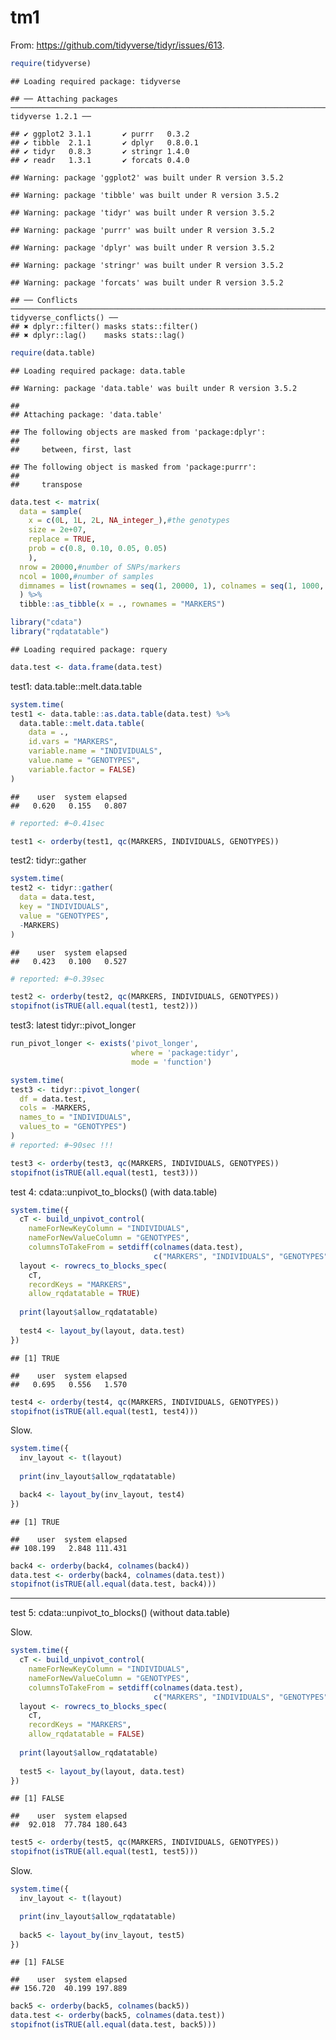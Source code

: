 tm1
================

From: <https://github.com/tidyverse/tidyr/issues/613>.

``` r
require(tidyverse)
```

    ## Loading required package: tidyverse

    ## ── Attaching packages ────────────────────────────────────────────────────────────────────────────── tidyverse 1.2.1 ──

    ## ✔ ggplot2 3.1.1       ✔ purrr   0.3.2  
    ## ✔ tibble  2.1.1       ✔ dplyr   0.8.0.1
    ## ✔ tidyr   0.8.3       ✔ stringr 1.4.0  
    ## ✔ readr   1.3.1       ✔ forcats 0.4.0

    ## Warning: package 'ggplot2' was built under R version 3.5.2

    ## Warning: package 'tibble' was built under R version 3.5.2

    ## Warning: package 'tidyr' was built under R version 3.5.2

    ## Warning: package 'purrr' was built under R version 3.5.2

    ## Warning: package 'dplyr' was built under R version 3.5.2

    ## Warning: package 'stringr' was built under R version 3.5.2

    ## Warning: package 'forcats' was built under R version 3.5.2

    ## ── Conflicts ───────────────────────────────────────────────────────────────────────────────── tidyverse_conflicts() ──
    ## ✖ dplyr::filter() masks stats::filter()
    ## ✖ dplyr::lag()    masks stats::lag()

``` r
require(data.table)
```

    ## Loading required package: data.table

    ## Warning: package 'data.table' was built under R version 3.5.2

    ## 
    ## Attaching package: 'data.table'

    ## The following objects are masked from 'package:dplyr':
    ## 
    ##     between, first, last

    ## The following object is masked from 'package:purrr':
    ## 
    ##     transpose

``` r
data.test <- matrix(
  data = sample(
    x = c(0L, 1L, 2L, NA_integer_),#the genotypes
    size = 2e+07,
    replace = TRUE,
    prob = c(0.8, 0.10, 0.05, 0.05)
    ),
  nrow = 20000,#number of SNPs/markers
  ncol = 1000,#number of samples
  dimnames = list(rownames = seq(1, 20000, 1), colnames = seq(1, 1000, 1))
  ) %>%
  tibble::as_tibble(x = ., rownames = "MARKERS") 
```

``` r
library("cdata")
library("rqdatatable")
```

    ## Loading required package: rquery

``` r
data.test <- data.frame(data.test)
```

test1: data.table::melt.data.table

``` r
system.time(
test1 <- data.table::as.data.table(data.test) %>%
  data.table::melt.data.table(
    data = .,
    id.vars = "MARKERS",
    variable.name = "INDIVIDUALS",
    value.name = "GENOTYPES",
    variable.factor = FALSE) 
)
```

    ##    user  system elapsed 
    ##   0.620   0.155   0.807

``` r
# reported: #~0.41sec
```

``` r
test1 <- orderby(test1, qc(MARKERS, INDIVIDUALS, GENOTYPES)) 
```

test2: tidyr::gather

``` r
system.time(
test2 <- tidyr::gather(
  data = data.test,
  key = "INDIVIDUALS",
  value = "GENOTYPES",
  -MARKERS)
)
```

    ##    user  system elapsed 
    ##   0.423   0.100   0.527

``` r
# reported: #~0.39sec
```

``` r
test2 <- orderby(test2, qc(MARKERS, INDIVIDUALS, GENOTYPES)) 
stopifnot(isTRUE(all.equal(test1, test2)))
```

test3: latest tidyr::pivot\_longer

``` r
run_pivot_longer <- exists('pivot_longer', 
                           where = 'package:tidyr', 
                           mode = 'function')
```

``` r
system.time(
test3 <- tidyr::pivot_longer(
  df = data.test,
  cols = -MARKERS,
  names_to = "INDIVIDUALS",
  values_to = "GENOTYPES")
)
# reported: #~90sec !!!
```

``` r
test3 <- orderby(test3, qc(MARKERS, INDIVIDUALS, GENOTYPES)) 
stopifnot(isTRUE(all.equal(test1, test3)))
```

test 4: cdata::unpivot\_to\_blocks() (with data.table)

``` r
system.time({
  cT <- build_unpivot_control(
    nameForNewKeyColumn = "INDIVIDUALS",
    nameForNewValueColumn = "GENOTYPES",
    columnsToTakeFrom = setdiff(colnames(data.test), 
                                c("MARKERS", "INDIVIDUALS", "GENOTYPES")))
  layout <- rowrecs_to_blocks_spec(
    cT,
    recordKeys = "MARKERS",
    allow_rqdatatable = TRUE)
  
  print(layout$allow_rqdatatable)
  
  test4 <- layout_by(layout, data.test)
})
```

    ## [1] TRUE

    ##    user  system elapsed 
    ##   0.695   0.556   1.570

``` r
test4 <- orderby(test4, qc(MARKERS, INDIVIDUALS, GENOTYPES)) 
stopifnot(isTRUE(all.equal(test1, test4)))
```

Slow.

``` r
system.time({
  inv_layout <- t(layout)
  
  print(inv_layout$allow_rqdatatable)

  back4 <- layout_by(inv_layout, test4)
})
```

    ## [1] TRUE

    ##    user  system elapsed 
    ## 108.199   2.848 111.431

``` r
back4 <- orderby(back4, colnames(back4)) 
data.test <- orderby(back4, colnames(data.test)) 
stopifnot(isTRUE(all.equal(data.test, back4)))
```

------------------------------------------------------------------------

test 5: cdata::unpivot\_to\_blocks() (without data.table)

Slow.

``` r
system.time({
  cT <- build_unpivot_control(
    nameForNewKeyColumn = "INDIVIDUALS",
    nameForNewValueColumn = "GENOTYPES",
    columnsToTakeFrom = setdiff(colnames(data.test), 
                                c("MARKERS", "INDIVIDUALS", "GENOTYPES")))
  layout <- rowrecs_to_blocks_spec(
    cT,
    recordKeys = "MARKERS",
    allow_rqdatatable = FALSE)
  
  print(layout$allow_rqdatatable)
  
  test5 <- layout_by(layout, data.test)
})
```

    ## [1] FALSE

    ##    user  system elapsed 
    ##  92.018  77.784 180.643

``` r
test5 <- orderby(test5, qc(MARKERS, INDIVIDUALS, GENOTYPES)) 
stopifnot(isTRUE(all.equal(test1, test5)))
```

Slow.

``` r
system.time({
  inv_layout <- t(layout)

  print(inv_layout$allow_rqdatatable)
    
  back5 <- layout_by(inv_layout, test5)
})
```

    ## [1] FALSE

    ##    user  system elapsed 
    ## 156.720  40.199 197.889

``` r
back5 <- orderby(back5, colnames(back5)) 
data.test <- orderby(back5, colnames(data.test)) 
stopifnot(isTRUE(all.equal(data.test, back5)))
```

